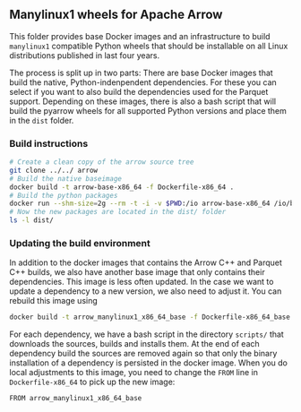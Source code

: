 <!---
  Licensed to the Apache Software Foundation (ASF) under one
  or more contributor license agreements.  See the NOTICE file
  distributed with this work for additional information
  regarding copyright ownership.  The ASF licenses this file
  to you under the Apache License, Version 2.0 (the
  "License"); you may not use this file except in compliance
  with the License.  You may obtain a copy of the License at

    http://www.apache.org/licenses/LICENSE-2.0

  Unless required by applicable law or agreed to in writing,
  software distributed under the License is distributed on an
  "AS IS" BASIS, WITHOUT WARRANTIES OR CONDITIONS OF ANY
  KIND, either express or implied.  See the License for the
  specific language governing permissions and limitations
  under the License.
-->

## Manylinux1 wheels for Apache Arrow

This folder provides base Docker images and an infrastructure to build
`manylinux1` compatible Python wheels that should be installable on all
Linux distributions published in last four years.

The process is split up in two parts: There are base Docker images that build
the native, Python-indenpendent dependencies. For these you can select if you
want to also build the dependencies used for the Parquet support. Depending on
these images, there is also a bash script that will build the pyarrow wheels
for all supported Python versions and place them in the `dist` folder.

### Build instructions

```bash
# Create a clean copy of the arrow source tree
git clone ../../ arrow
# Build the native baseimage
docker build -t arrow-base-x86_64 -f Dockerfile-x86_64 .
# Build the python packages
docker run --shm-size=2g --rm -t -i -v $PWD:/io arrow-base-x86_64 /io/build_arrow.sh
# Now the new packages are located in the dist/ folder
ls -l dist/
```

### Updating the build environment

In addition to the docker images that contains the Arrow C++ and Parquet C++
builds, we also have another base image that only contains their dependencies.
This image is less often updated. In the case we want to update a dependency to
a new version, we also need to adjust it. You can rebuild this image using

```bash
docker build -t arrow_manylinux1_x86_64_base -f Dockerfile-x86_64_base .
```

For each dependency, we have a bash script in the directory `scripts/` that
downloads the sources, builds and installs them. At the end of each dependency
build the sources are removed again so that only the binary installation of a
dependency is persisted in the docker image. When you do local adjustments to
this image, you need to change the `FROM` line in `Dockerfile-x86_64` to pick up
the new image:

```
FROM arrow_manylinux1_x86_64_base
```
